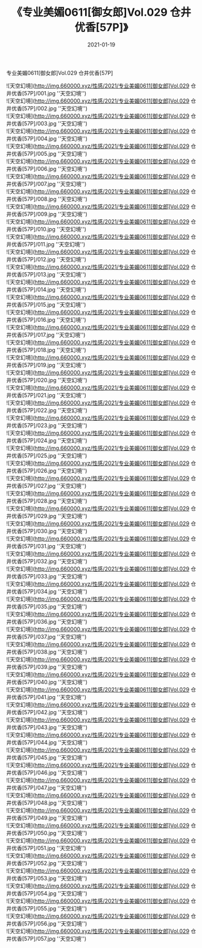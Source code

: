 ﻿---
layout: post
title:  《专业美媚0611[御女郎]Vol.029 仓井优香[57P]》
date:   2021-01-19
img: http://img.660000.xyz/性感/2021/专业美媚0611[御女郎]Vol.029 仓井优香[57P]/000.jpg
categories: [美女, 性感, 泳衣]
---

专业美媚0611[御女郎]Vol.029 仓井优香[57P]



![天空幻境](http://img.660000.xyz/性感/2021/专业美媚0611[御女郎]Vol.029 仓井优香[57P]/001.jpg ''天空幻境'') <br>
![天空幻境](http://img.660000.xyz/性感/2021/专业美媚0611[御女郎]Vol.029 仓井优香[57P]/002.jpg ''天空幻境'') <br>
![天空幻境](http://img.660000.xyz/性感/2021/专业美媚0611[御女郎]Vol.029 仓井优香[57P]/003.jpg ''天空幻境'') <br>
![天空幻境](http://img.660000.xyz/性感/2021/专业美媚0611[御女郎]Vol.029 仓井优香[57P]/004.jpg ''天空幻境'') <br>
![天空幻境](http://img.660000.xyz/性感/2021/专业美媚0611[御女郎]Vol.029 仓井优香[57P]/005.jpg ''天空幻境'') <br>
![天空幻境](http://img.660000.xyz/性感/2021/专业美媚0611[御女郎]Vol.029 仓井优香[57P]/006.jpg ''天空幻境'') <br>
![天空幻境](http://img.660000.xyz/性感/2021/专业美媚0611[御女郎]Vol.029 仓井优香[57P]/007.jpg ''天空幻境'') <br>
![天空幻境](http://img.660000.xyz/性感/2021/专业美媚0611[御女郎]Vol.029 仓井优香[57P]/008.jpg ''天空幻境'') <br>
![天空幻境](http://img.660000.xyz/性感/2021/专业美媚0611[御女郎]Vol.029 仓井优香[57P]/009.jpg ''天空幻境'') <br>
![天空幻境](http://img.660000.xyz/性感/2021/专业美媚0611[御女郎]Vol.029 仓井优香[57P]/010.jpg ''天空幻境'') <br>
![天空幻境](http://img.660000.xyz/性感/2021/专业美媚0611[御女郎]Vol.029 仓井优香[57P]/011.jpg ''天空幻境'') <br>
![天空幻境](http://img.660000.xyz/性感/2021/专业美媚0611[御女郎]Vol.029 仓井优香[57P]/012.jpg ''天空幻境'') <br>
![天空幻境](http://img.660000.xyz/性感/2021/专业美媚0611[御女郎]Vol.029 仓井优香[57P]/013.jpg ''天空幻境'') <br>
![天空幻境](http://img.660000.xyz/性感/2021/专业美媚0611[御女郎]Vol.029 仓井优香[57P]/014.jpg ''天空幻境'') <br>
![天空幻境](http://img.660000.xyz/性感/2021/专业美媚0611[御女郎]Vol.029 仓井优香[57P]/015.jpg ''天空幻境'') <br>
![天空幻境](http://img.660000.xyz/性感/2021/专业美媚0611[御女郎]Vol.029 仓井优香[57P]/016.jpg ''天空幻境'') <br>
![天空幻境](http://img.660000.xyz/性感/2021/专业美媚0611[御女郎]Vol.029 仓井优香[57P]/017.jpg ''天空幻境'') <br>
![天空幻境](http://img.660000.xyz/性感/2021/专业美媚0611[御女郎]Vol.029 仓井优香[57P]/018.jpg ''天空幻境'') <br>
![天空幻境](http://img.660000.xyz/性感/2021/专业美媚0611[御女郎]Vol.029 仓井优香[57P]/019.jpg ''天空幻境'') <br>
![天空幻境](http://img.660000.xyz/性感/2021/专业美媚0611[御女郎]Vol.029 仓井优香[57P]/020.jpg ''天空幻境'') <br>
![天空幻境](http://img.660000.xyz/性感/2021/专业美媚0611[御女郎]Vol.029 仓井优香[57P]/021.jpg ''天空幻境'') <br>
![天空幻境](http://img.660000.xyz/性感/2021/专业美媚0611[御女郎]Vol.029 仓井优香[57P]/022.jpg ''天空幻境'') <br>
![天空幻境](http://img.660000.xyz/性感/2021/专业美媚0611[御女郎]Vol.029 仓井优香[57P]/023.jpg ''天空幻境'') <br>
![天空幻境](http://img.660000.xyz/性感/2021/专业美媚0611[御女郎]Vol.029 仓井优香[57P]/024.jpg ''天空幻境'') <br>
![天空幻境](http://img.660000.xyz/性感/2021/专业美媚0611[御女郎]Vol.029 仓井优香[57P]/025.jpg ''天空幻境'') <br>
![天空幻境](http://img.660000.xyz/性感/2021/专业美媚0611[御女郎]Vol.029 仓井优香[57P]/026.jpg ''天空幻境'') <br>
![天空幻境](http://img.660000.xyz/性感/2021/专业美媚0611[御女郎]Vol.029 仓井优香[57P]/027.jpg ''天空幻境'') <br>
![天空幻境](http://img.660000.xyz/性感/2021/专业美媚0611[御女郎]Vol.029 仓井优香[57P]/028.jpg ''天空幻境'') <br>
![天空幻境](http://img.660000.xyz/性感/2021/专业美媚0611[御女郎]Vol.029 仓井优香[57P]/029.jpg ''天空幻境'') <br>
![天空幻境](http://img.660000.xyz/性感/2021/专业美媚0611[御女郎]Vol.029 仓井优香[57P]/030.jpg ''天空幻境'') <br>
![天空幻境](http://img.660000.xyz/性感/2021/专业美媚0611[御女郎]Vol.029 仓井优香[57P]/031.jpg ''天空幻境'') <br>
![天空幻境](http://img.660000.xyz/性感/2021/专业美媚0611[御女郎]Vol.029 仓井优香[57P]/032.jpg ''天空幻境'') <br>
![天空幻境](http://img.660000.xyz/性感/2021/专业美媚0611[御女郎]Vol.029 仓井优香[57P]/033.jpg ''天空幻境'') <br>
![天空幻境](http://img.660000.xyz/性感/2021/专业美媚0611[御女郎]Vol.029 仓井优香[57P]/034.jpg ''天空幻境'') <br>
![天空幻境](http://img.660000.xyz/性感/2021/专业美媚0611[御女郎]Vol.029 仓井优香[57P]/035.jpg ''天空幻境'') <br>
![天空幻境](http://img.660000.xyz/性感/2021/专业美媚0611[御女郎]Vol.029 仓井优香[57P]/036.jpg ''天空幻境'') <br>
![天空幻境](http://img.660000.xyz/性感/2021/专业美媚0611[御女郎]Vol.029 仓井优香[57P]/037.jpg ''天空幻境'') <br>
![天空幻境](http://img.660000.xyz/性感/2021/专业美媚0611[御女郎]Vol.029 仓井优香[57P]/038.jpg ''天空幻境'') <br>
![天空幻境](http://img.660000.xyz/性感/2021/专业美媚0611[御女郎]Vol.029 仓井优香[57P]/039.jpg ''天空幻境'') <br>
![天空幻境](http://img.660000.xyz/性感/2021/专业美媚0611[御女郎]Vol.029 仓井优香[57P]/040.jpg ''天空幻境'') <br>
![天空幻境](http://img.660000.xyz/性感/2021/专业美媚0611[御女郎]Vol.029 仓井优香[57P]/041.jpg ''天空幻境'') <br>
![天空幻境](http://img.660000.xyz/性感/2021/专业美媚0611[御女郎]Vol.029 仓井优香[57P]/042.jpg ''天空幻境'') <br>
![天空幻境](http://img.660000.xyz/性感/2021/专业美媚0611[御女郎]Vol.029 仓井优香[57P]/043.jpg ''天空幻境'') <br>
![天空幻境](http://img.660000.xyz/性感/2021/专业美媚0611[御女郎]Vol.029 仓井优香[57P]/044.jpg ''天空幻境'') <br>
![天空幻境](http://img.660000.xyz/性感/2021/专业美媚0611[御女郎]Vol.029 仓井优香[57P]/045.jpg ''天空幻境'') <br>
![天空幻境](http://img.660000.xyz/性感/2021/专业美媚0611[御女郎]Vol.029 仓井优香[57P]/046.jpg ''天空幻境'') <br>
![天空幻境](http://img.660000.xyz/性感/2021/专业美媚0611[御女郎]Vol.029 仓井优香[57P]/047.jpg ''天空幻境'') <br>
![天空幻境](http://img.660000.xyz/性感/2021/专业美媚0611[御女郎]Vol.029 仓井优香[57P]/048.jpg ''天空幻境'') <br>
![天空幻境](http://img.660000.xyz/性感/2021/专业美媚0611[御女郎]Vol.029 仓井优香[57P]/049.jpg ''天空幻境'') <br>
![天空幻境](http://img.660000.xyz/性感/2021/专业美媚0611[御女郎]Vol.029 仓井优香[57P]/050.jpg ''天空幻境'') <br>
![天空幻境](http://img.660000.xyz/性感/2021/专业美媚0611[御女郎]Vol.029 仓井优香[57P]/051.jpg ''天空幻境'') <br>
![天空幻境](http://img.660000.xyz/性感/2021/专业美媚0611[御女郎]Vol.029 仓井优香[57P]/052.jpg ''天空幻境'') <br>
![天空幻境](http://img.660000.xyz/性感/2021/专业美媚0611[御女郎]Vol.029 仓井优香[57P]/053.jpg ''天空幻境'') <br>
![天空幻境](http://img.660000.xyz/性感/2021/专业美媚0611[御女郎]Vol.029 仓井优香[57P]/054.jpg ''天空幻境'') <br>
![天空幻境](http://img.660000.xyz/性感/2021/专业美媚0611[御女郎]Vol.029 仓井优香[57P]/055.jpg ''天空幻境'') <br>
![天空幻境](http://img.660000.xyz/性感/2021/专业美媚0611[御女郎]Vol.029 仓井优香[57P]/056.jpg ''天空幻境'') <br>
![天空幻境](http://img.660000.xyz/性感/2021/专业美媚0611[御女郎]Vol.029 仓井优香[57P]/057.jpg ''天空幻境'') <br>